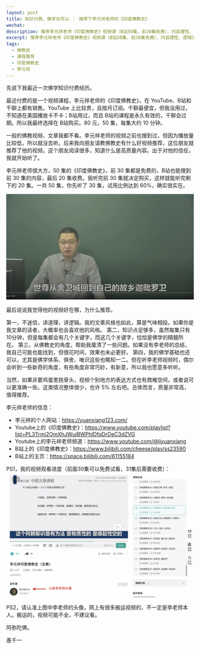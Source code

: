 ```yaml
---
layout: post
title: 知识付费，佛学也可以 ｜ 推荐下李元祥老师的《印度佛教史》
wechat: 
description: 推荐李元祥老师《印度佛教史》视频课（B站50集，前30集免费），内容理性、逻辑清晰、知识点密集，能从佛教史角度厘清问题，值得一看。
excerpt: 推荐李元祥老师《印度佛教史》视频课（B站50集，前30集免费），内容理性、逻辑清晰、知识点密集，能从佛教史角度厘清问题，值得一看。
tags:
  - 佛教史
  - 课程推荐
  - 印度佛教史
  - 李元祥
---
```


先说下我最近一次佛学知识付费经历。

最近付费的是一个视频课程，李元祥老师的《印度佛教史》，在 YouTube、B站和千聊上都有销售。YouTube 上比较贵，且按月订阅。千聊最便宜，但我没用过，不知道在美国播放卡不卡；B站用过，而且 B站的课程是永久有效的，千聊会过期。所以我最终选择在 B站购买。80 元，50 集，每集大约 10 分钟。

一般的佛教视频、文章我都不看。李元祥老师的视频之前也搜到过，但因为播放量比较低，所以就没去听。后来我向朋友请教佛教史有什么好视频推荐，这位朋友就推荐了他的视频。这个朋友阅读很多，知道什么是高质量内容。出于对他的信任，我就开始听了。

李元祥老师很大方，50 集的《印度佛教史》，前 30 集都是免费的，B站也能搜到前 30 集的内容，最后 20 集收费。我听完前 30 集就决定购买，这样就能听完剩下的 20 集。一共 50 集，你先听了 30 集，试用比例达到 60%，确实很实在。

![](../images/2025-09-17-21-56-50.png)

最后说说我觉得他的视频好在哪，为什么推荐。

第一，不迷信，讲道理，讲逻辑。我的文章风格也如此，算是气味相投。如果你是我文章的读者，大概率也会喜欢他的风格。
第二，知识点足够多，虽然每集只有10分钟，但是每集都会有几个关键字，而这几个关键字，恰恰是佛学的精髓所在。
第三，从佛教史的角度，帮助我厘清了一些问题。如果没有李老师的总结，我自己可能也能找到，但很花时间，效果也未必更好。
第四，我的佛学基础也还可以，尤其是佛学体系、俱舍、唯识这些也略知一二。但在听李老师视频时，偶尔会听到一些新奇的角度，有些角度非常巧妙，有新意，所以我也愿意多听听。

当然，如果非要鸡蛋里挑骨头，视频个别地方的表达方式也有商榷空间，或者说可以更准确一些。这类情况整体很少，也许 5% 左右吧。总体而言，质量非常高，值得推荐。

李元祥老师的信息：
* 李元祥的个人网站：https://yuanxiang123.com/
* Youtube上的《印度佛教史》：https://www.youtube.com/playlist?list=PL3Trmi2OmXhJWujBWPhlDfqDrDeC3dZVG
* Youtube上的李元祥老师频道：https://www.youtube.com/@liyuanxiang
* B站上的《印度佛教史》：https://www.bilibili.com/cheese/play/ss23590
* B站上的主页：https://space.bilibili.com/61155184

PS1，我的视频观看进度（前面30集可以免费试看，31集后需要收费）：
![](../images/2025-09-17-21-11-01.png)

PS2，请认准上图中李老师的头像，网上有很多搬运视频的，不一定是李老师本人。搬运的，视频可能不全，不建议看。

阿弥陀佛。

愚千一

